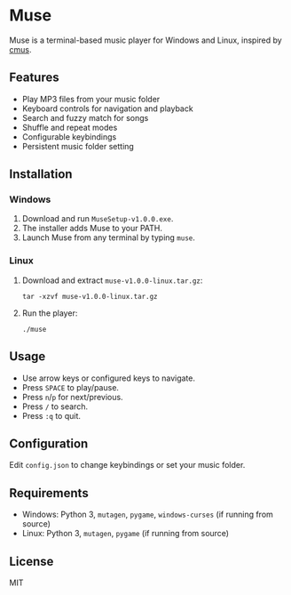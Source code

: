 # Muse

Muse is a terminal-based music player for Windows and Linux, inspired by [cmus](https://cmus.github.io/).

## Features

- Play MP3 files from your music folder
- Keyboard controls for navigation and playback
- Search and fuzzy match for songs
- Shuffle and repeat modes
- Configurable keybindings
- Persistent music folder setting

## Installation

### Windows

1. Download and run `MuseSetup-v1.0.0.exe`.
2. The installer adds Muse to your PATH.
3. Launch Muse from any terminal by typing `muse`.

### Linux

1. Download and extract `muse-v1.0.0-linux.tar.gz`:
   ```
   tar -xzvf muse-v1.0.0-linux.tar.gz
   ```
2. Run the player:
   ```
   ./muse
   ```

## Usage

- Use arrow keys or configured keys to navigate.
- Press `SPACE` to play/pause.
- Press `n`/`p` for next/previous.
- Press `/` to search.
- Press `:q` to quit.

## Configuration

Edit `config.json` to change keybindings or set your music folder.

## Requirements

- Windows: Python 3, `mutagen`, `pygame`, `windows-curses` (if running from source)
- Linux: Python 3, `mutagen`, `pygame` (if running from source)

## License

MIT

